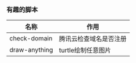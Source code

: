 ### 有趣的脚本
| 名称          | 作用                    |
|---------------|-------------------------|
| check-domain  | 腾讯云检查域名是否注册  |
| draw-anything | turtle绘制任意图片      |
